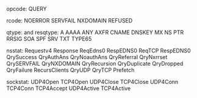 opcode:
  QUERY

rcode:
  NOERROR
  SERVFAIL
  NXDOMAIN
  REFUSED

qtype: and resqtype:
  A
  AAAA
  ANY
  AXFR
  CNAME
  DNSKEY
  MX 
  NS 
  PTR 
  RRSIG 
  SOA 
  SPF 
  SRV 
  TXT 
  TYPE65

nsstat:
  Requestv4
  Response
  ReqEdns0
  RespEDNS0
  ReqTCP
  RespEDNS0
  QrySuccess
  QryAuthAns
  QryNoauthAns
  QryReferral
  QryNxrrset
  QrySERVFAIL
  QryNXDOMAIN
  QryRecursion
  QryDuplicate
  QryDropped
  QryFailure
  RecursClients
  QryUDP
  QryTCP
  Prefetch

sockstat:
  UDP4Open
  TCP4Open
  UDP4Close
  TCP4Close
  UDP4Conn
  TCP4Conn
  TCP4Accept
  UDP4Active
  TCP4Active

